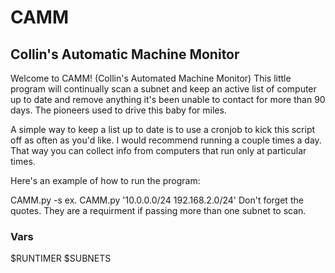 # CAMM
## Collin's Automatic Machine Monitor
 
Welcome to CAMM!
(Collin's Automated Machine Monitor)
This little program will continually scan a subnet and keep an active list of computer up to date and remove anything it's been unable to contact for more than 90 days.
The pioneers used to drive this baby for miles.

A simple way to keep a list up to date is to use a cronjob to kick this script off as often as you'd like. I would recommend running a couple times a day. That way you can collect info from computers that run only at particular times.

Here's an example of how to run the program:

CAMM.py -s <subnetlist> ex. CAMM.py '10.0.0.0/24 192.168.2.0/24' 
Don't forget the quotes. They are a requirment if passing more than one subnet to scan.

### Vars
$RUNTIMER 
$SUBNETS